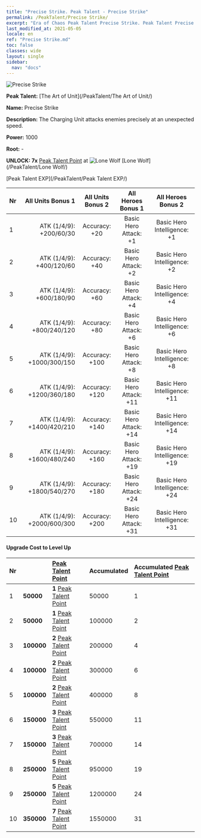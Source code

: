 ```yaml
---
title: "Precise Strike. Peak Talent - Precise Strike"
permalink: /PeakTalent/Precise Strike/
excerpt: "Era of Chaos Peak Talent Precise Strike. Peak Talent Precise Strike. Precise Strike"
last_modified_at: 2021-05-05
locale: en
ref: "Precise Strike.md"
toc: false
classes: wide
layout: single
sidebar:
  nav: "docs"
---
```


  ![Precise Strike](/images/pt/talent_2002.png)

  **Peak Talent:** [The Art of Unit](/PeakTalent/The Art of Unit/)

  **Name:** Precise Strike

  **Description:** The Charging Unit attacks enemies precisely at an unexpected speed.

  **Power:** 1000

  **Root:** -

  **UNLOCK: 7x** [Peak Talent Point](/Items/con_934/) at ![Lone Wolf](/images/pt/talent_2001.png) [Lone Wolf](/PeakTalent/Lone Wolf/)

  [Peak Talent EXP](/PeakTalent/Peak Talent EXP/)

  | Nr | All Units Bonus 1 | All Units Bonus 2 | All Heroes Bonus 1 | All Heroes Bonus 2 |
  |:---|--------------:|:-------------:|:-------------:|:-------------:|
  | 1 | ATK (1/4/9): +200/60/30 | Accuracy: +20 | Basic Hero Attack: +1 | Basic Hero Intelligence: +1 |
  | 2 | ATK (1/4/9): +400/120/60 | Accuracy: +40 | Basic Hero Attack: +2 | Basic Hero Intelligence: +2 |
  | 3 | ATK (1/4/9): +600/180/90 | Accuracy: +60 | Basic Hero Attack: +4 | Basic Hero Intelligence: +4 |
  | 4 | ATK (1/4/9): +800/240/120 | Accuracy: +80 | Basic Hero Attack: +6 | Basic Hero Intelligence: +6 |
  | 5 | ATK (1/4/9): +1000/300/150 | Accuracy: +100 | Basic Hero Attack: +8 | Basic Hero Intelligence: +8 |
  | 6 | ATK (1/4/9): +1200/360/180 | Accuracy: +120 | Basic Hero Attack: +11 | Basic Hero Intelligence: +11 |
  | 7 | ATK (1/4/9): +1400/420/210 | Accuracy: +140 | Basic Hero Attack: +14 | Basic Hero Intelligence: +14 |
  | 8 | ATK (1/4/9): +1600/480/240 | Accuracy: +160 | Basic Hero Attack: +19 | Basic Hero Intelligence: +19 |
  | 9 | ATK (1/4/9): +1800/540/270 | Accuracy: +180 | Basic Hero Attack: +24 | Basic Hero Intelligence: +24 |
  | 10 | ATK (1/4/9): +2000/600/300 | Accuracy: +200 | Basic Hero Attack: +31 | Basic Hero Intelligence: +31 |


#### Upgrade Cost to Level Up

  | Nr | <i class="fas fa-coins"/> | [Peak Talent Point](/Items/con_934/) | Accumulated <i class="fas fa-coins"/> | Accumulated [Peak Talent Point](/Items/con_934/) |
  |:---|:--------------|:-------------|:-------------|:-------------|
  | 1 | **50000** | **1** [Peak Talent Point](/Items/con_934/) | 50000 | 1 |
  | 2 | **50000** | **1** [Peak Talent Point](/Items/con_934/) | 100000 | 2 |
  | 3 | **100000** | **2** [Peak Talent Point](/Items/con_934/) | 200000 | 4 |
  | 4 | **100000** | **2** [Peak Talent Point](/Items/con_934/) | 300000 | 6 |
  | 5 | **100000** | **2** [Peak Talent Point](/Items/con_934/) | 400000 | 8 |
  | 6 | **150000** | **3** [Peak Talent Point](/Items/con_934/) | 550000 | 11 |
  | 7 | **150000** | **3** [Peak Talent Point](/Items/con_934/) | 700000 | 14 |
  | 8 | **250000** | **5** [Peak Talent Point](/Items/con_934/) | 950000 | 19 |
  | 9 | **250000** | **5** [Peak Talent Point](/Items/con_934/) | 1200000 | 24 |
  | 10 | **350000** | **7** [Peak Talent Point](/Items/con_934/) | 1550000 | 31 |
